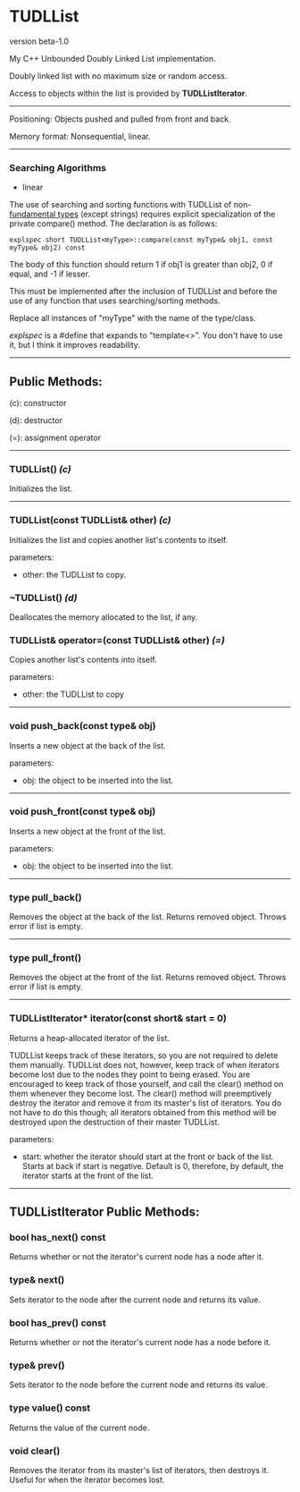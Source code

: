 # TUDLList

version beta-1.0

My C++ Unbounded Doubly Linked List implementation.

Doubly linked list with no maximum size or random access.

Access to objects within the list is provided by **TUDLListIterator**.

---

Positioning: Objects pushed and pulled from front and back.

Memory format: Nonsequential, linear.

---

### Searching Algorithms
- linear

The use of searching and sorting functions with TUDLList of non-[fundamental types](https://www.cplusplus.com/reference/type_traits/is_fundamental/) (except strings) requires explicit specialization of the private compare() method. The declaration is as follows:
```
explspec short TUDLList<myType>::compare(const myType& obj1, const myType& obj2) const
```
The body of this function should return 1 if obj1 is greater than obj2, 0 if equal, and -1 if lesser.

This must be implemented after the inclusion of TUDLList and before the use of any function that uses searching/sorting methods.

Replace all instances of "myType" with the name of the type/class.

*explspec* is a #define that expands to "template<>". You don't have to use it, but I think it improves readability.

---

## Public Methods:

(c): constructor

(d): destructor

(=): assignment operator

---

### TUDLList() *(c)*

Initializes the list.

---
### TUDLList(const TUDLList& other) *(c)*

Initializes the list and copies another list's contents to itself.

parameters:
- other: the TUDLList to copy.

### ~TUDLList() *(d)*

Deallocates the memory allocated to the list, if any.

### TUDLList& operator=(const TUDLList& other) *(=)*

Copies another list's contents into itself.

parameters:
- other: the TUDLList to copy

---
### void push_back(const type& obj)

Inserts a new object at the back of the list.

parameters:
- obj: the object to be inserted into the list.

---
### void push_front(const type& obj)

Inserts a new object at the front of the list.

parameters:
- obj: the object to be inserted into the list.

---
### type pull_back()

Removes the object at the back of the list. Returns removed object. Throws error if list is empty.

---
### type pull_front()

Removes the object at the front of the list. Returns removed object. Throws error if list is empty.

---
### TUDLListIterator<type>* iterator(const short& start = 0)

Returns a heap-allocated iterator of the list.

TUDLList keeps track of these iterators, so you are not required to delete them manually. TUDLList does not, however, keep track of when iterators become lost due to the nodes they point to being erased. You are encouraged to keep track of those yourself, and call the clear() method on them whenever they become lost. The clear() method will preemptively destroy the iterator and remove it from its master's list of iterators. You do not have to do this though; all iterators obtained from this method will be destroyed upon the destruction of their master TUDLList.

parameters:
- start: whether the iterator should start at the front or back of the list. Starts at back if start is negative. Default is 0, therefore, by default, the iterator starts at the front of the list.

---

## TUDLListIterator Public Methods:

### bool has_next() const

Returns whether or not the iterator's current node has a node after it.

### type& next()

Sets iterator to the node after the current node and returns its value.

### bool has_prev() const

Returns whether or not the iterator's current node has a node before it.

### type& prev()

Sets iterator to the node before the current node and returns its value.

### type value() const

Returns the value of the current node.

### void clear()

Removes the iterator from its master's list of iterators, then destroys it. Useful for when the iterator becomes lost.
